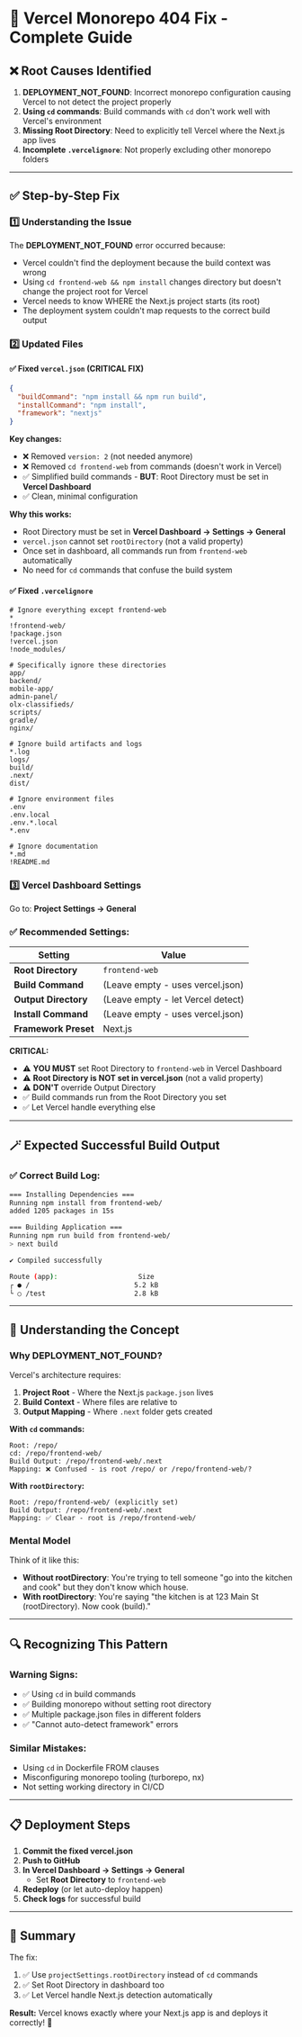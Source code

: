 # 🚀 Vercel Monorepo 404 Fix - Complete Guide

## ❌ Root Causes Identified

1. **DEPLOYMENT_NOT_FOUND**: Incorrect monorepo configuration causing Vercel to not detect the project properly
2. **Using `cd` commands**: Build commands with `cd` don't work well with Vercel's environment
3. **Missing Root Directory**: Need to explicitly tell Vercel where the Next.js app lives
4. **Incomplete `.vercelignore`**: Not properly excluding other monorepo folders

---

## ✅ Step-by-Step Fix

### 1️⃣ Understanding the Issue

The **DEPLOYMENT_NOT_FOUND** error occurred because:
- Vercel couldn't find the deployment because the build context was wrong
- Using `cd frontend-web && npm install` changes directory but doesn't change the project root for Vercel
- Vercel needs to know WHERE the Next.js project starts (its root)
- The deployment system couldn't map requests to the correct build output

### 2️⃣ Updated Files

#### ✅ Fixed `vercel.json` (CRITICAL FIX)
```json
{
  "buildCommand": "npm install && npm run build",
  "installCommand": "npm install",
  "framework": "nextjs"
}
```

**Key changes:**
- ❌ Removed `version: 2` (not needed anymore)
- ❌ Removed `cd frontend-web` from commands (doesn't work in Vercel)
- ✅ Simplified build commands - **BUT**: Root Directory must be set in **Vercel Dashboard**
- ✅ Clean, minimal configuration

**Why this works:**
- Root Directory must be set in **Vercel Dashboard → Settings → General**
- `vercel.json` cannot set `rootDirectory` (not a valid property)
- Once set in dashboard, all commands run from `frontend-web` automatically
- No need for `cd` commands that confuse the build system

#### ✅ Fixed `.vercelignore`
```
# Ignore everything except frontend-web
*
!frontend-web/
!package.json
!vercel.json
!node_modules/

# Specifically ignore these directories
app/
backend/
mobile-app/
admin-panel/
olx-classifieds/
scripts/
gradle/
nginx/

# Ignore build artifacts and logs
*.log
logs/
build/
.next/
dist/

# Ignore environment files
.env
.env.local
.env.*.local
*.env

# Ignore documentation
*.md
!README.md
```

### 3️⃣ Vercel Dashboard Settings

Go to: **Project Settings → General**

### ✅ Recommended Settings:

| Setting | Value |
|---------|-------|
| **Root Directory** | `frontend-web` |
| **Build Command** | (Leave empty - uses vercel.json) |
| **Output Directory** | (Leave empty - let Vercel detect) |
| **Install Command** | (Leave empty - uses vercel.json) |
| **Framework Preset** | Next.js |

**CRITICAL:**
- ⚠️ **YOU MUST** set Root Directory to `frontend-web` in Vercel Dashboard
- ⚠️ **Root Directory is NOT set in vercel.json** (not a valid property)
- ⚠️ **DON'T** override Output Directory
- ✅ Build commands run from the Root Directory you set
- ✅ Let Vercel handle everything else

---

## 🪄 Expected Successful Build Output

### ✅ Correct Build Log:

```bash
=== Installing Dependencies ===
Running npm install from frontend-web/
added 1205 packages in 15s

=== Building Application ===
Running npm run build from frontend-web/
> next build

✔ Compiled successfully

Route (app):                    Size
┌ ● /                          5.2 kB
└ ○ /test                      2.8 kB
```

---

## 🎯 Understanding the Concept

### Why DEPLOYMENT_NOT_FOUND?

Vercel's architecture requires:
1. **Project Root** - Where the Next.js `package.json` lives
2. **Build Context** - Where files are relative to
3. **Output Mapping** - Where `.next` folder gets created

**With `cd` commands:**
```
Root: /repo/
cd: /repo/frontend-web/
Build Output: /repo/frontend-web/.next
Mapping: ❌ Confused - is root /repo/ or /repo/frontend-web/?
```

**With `rootDirectory`:**
```
Root: /repo/frontend-web/ (explicitly set)
Build Output: /repo/frontend-web/.next
Mapping: ✅ Clear - root is /repo/frontend-web/
```

### Mental Model

Think of it like this:
- **Without rootDirectory**: You're trying to tell someone "go into the kitchen and cook" but they don't know which house.
- **With rootDirectory**: You're saying "the kitchen is at 123 Main St (rootDirectory). Now cook (build)."

---

## 🔍 Recognizing This Pattern

### Warning Signs:
- ✅ Using `cd` in build commands
- ✅ Building monorepo without setting root directory
- ✅ Multiple package.json files in different folders
- ✅ "Cannot auto-detect framework" errors

### Similar Mistakes:
- Using `cd` in Dockerfile FROM clauses
- Misconfiguring monorepo tooling (turborepo, nx)
- Not setting working directory in CI/CD

---

## 📋 Deployment Steps

1. **Commit the fixed vercel.json**
2. **Push to GitHub**
3. **In Vercel Dashboard → Settings → General**
   - Set **Root Directory** to `frontend-web`
4. **Redeploy** (or let auto-deploy happen)
5. **Check logs** for successful build

---

## 🎯 Summary

The fix:
1. ✅ Use `projectSettings.rootDirectory` instead of `cd` commands
2. ✅ Set Root Directory in dashboard too
3. ✅ Let Vercel handle Next.js detection automatically

**Result:** Vercel knows exactly where your Next.js app is and deploys it correctly! 🚀
